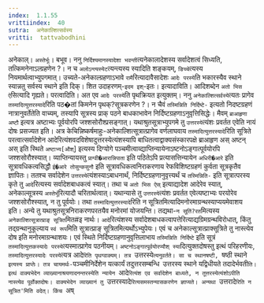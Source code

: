 ```yaml
---
index:  1.1.55
vrittiindex:  40
sutra:  अनेकाल्शित्सर्वस्य
vritti:  tattvabodhini 
---
```


अनेकाल्। `अस्तेर्भूः`। बभूव। ननु `निर्दिश्यमानस्यादेशा भवन्ती`त्यनेकालादेशस्य सर्वादेशत्वं सिध्यति, तत्किमनेनाऽल्ग्रहणेन ?। न च `अलोऽन्त्यस्येट`त्यन्त्यस्य स्यादिति शङ्कयम्, `ङिच्चे`त्यस्य नियमार्थत्वाभ्युपगमात्। उच्यते-अनेकाल्ग्रहणाऽभावे `रामै`रित्यादावैसादेशः `आदेः परस्ये`ति भकारस्यैव स्थाने स्यान्नतु सर्वस्य स्थाने इति दिक्। शित उदाहरणम्-`इदम इश्`-इतः। इत्यादाविति। आदिशब्देन `अतो भिस ऐ`सित्यादि गृह्यते। परत्वादिति। अत एव `आदेः परस्ये`ति पृथक्रियत इत्युक्तम्। ननु `अनेकाल्शित्सर्वस्ये`त्यतः प्रागेव `तस्मादित्युत्तरस्यादे`रिति पठ�तां किमनेन पृथक्?सूत्रकरणेन ?। न चैवं `तस्मिन्निति निर्दिष्टे-` इत्यतो निदष्टग्रहणं नात्रानुवर्तेतेति वाच्यम्, तस्यापि सूत्रस्य प्राक् पठने बाधकाभावेन निर्दिष्टग्रहणाऽनुवृत्तिसिद्धेः। मैवम् `ब्राआहृणा अष्टौ` इत्यत्र अष्टाभ्यः पूर्वयोरपि जश्शसोरौश्प्रसङ्गात्। यथाश्रुतसूत्राभ्युपगमे तु `उत्तरस्ये`त्यंशः प्रवर्तत एवेति नायं दोषः प्रसज्यत इति। अत्र केचिन्निष्कर्षमाहुः-अनेकाल्शित्सूत्रात्प्रागेव वर्णलाघवाय `तस्मादित्युत्तरस्यादे`रिति सूत्रिते परत्वात्सर्वादेशेन आदेरित्यंशवदविशेषादुत्तरस्येत्यंशस्यापि बाधितत्वाद्वाक्यसंस्कारपक्षे ब्राआहृण अस् अष्टन् अस् इति स्थिते `अष्टाभ्य[औश्`] इत्यस्य दिग्योगे पञ्चमीत्वाव्द्याप्तिन्यायेनाऽष्टनोऽङ्गात्पूर्वयोरपि जश्शसोरौश्स्यात्। व्याप्तिन्यायस्तु `प्राग्वी�आरान्निपाता` इति पठितेऽपि प्रत्यासत्तिन्यायेन `अधिरी�आरे` इति सूत्रावधिकत्वसिद्धौ `ई�आरे तोसुन्कसुनौ` इति सूत्रावधिकत्वनिराकरणाय रेफविशिष्टग्रहणं कुर्वता सूत्रकृतैव ज्ञापितः। ततश्च सर्वादेशेन `उत्तरस्ये`त्यंशस्याऽबाधनार्थं, निर्दिष्टग्रहणानुवृत्त्यर्थं च `तस्मिन्निति-` इति सूत्रात्परस्य कृते तु `आदे`रित्यस्य सर्वादेशबाधकत्वं स्यात्। तथा च `अतो भिस ऐस्` इत्याद्यादेश आदेरेव स्यात्, अनेकाल्सूत्रस्य `अस्तेर्भू`रित्यादौ चरितार्थत्वात्। यथान्यासे तु `उत्तरस्ये`त्यंशः प्रवर्तत एवेत्यष्टाभ्यः परयोरेव जश्शसोरौश्स्यात्, न तु पूर्वयोः। तथा `तस्मादित्युत्तरस्यादे`रिति न सूत्रितमित्यादिमनोरमाग्रन्थस्याप्ययमेवाशय इति। अन्ये तु यथाश्रुतसूत्रनिराकरणपरतयैव मनोरमां योजयन्ति। तद्यथा-`न सूतिं?रत`मित्यस्य `अनेकाल्शित्सूत्रात्प्राङ् सूत्रित`मित#इ नार्थः। `आदे`रित्यंशस्य सर्वादेशबाधकत्वापत्तेरित्याद्यग्रिमग्रन्थविरोधात्, किंतु तद्ग्रन्थानुकूल्याय `स्वं रूप`मिति सूत्रात्प्राङ् सूत्रितमित्यर्थोऽभ्युपेयः। एवं च अनेकाल्सूत्रात्प्राक्सूत्रिते तु नास्त्येव दोष इति मनोरमाग्रन्थाशयः। एवं स्थिते निर्दिष्टग्रहणानुवृत्तिलाभाय `तस्मिन्निति निर्दिष्टे` इति सूत्रं `तस्मादित्युत्तकस्यादेः परस्ये`त्यस्मात्प्रागेव पठनीयम्। `अष्टनोऽङ्गात्पूर्वयोरप्यौश् स्या`दित्युक्तदोषस्तु इत्थं परिहरणीयः, `तस्मादित्युत्तरस्यादेः परस्ये`त्यत्र आदे`रिति पृथग्वाक्यम्। तत्र `उत्तरस्ये`त्यनुवर्तते। सा च स्थानषष्टी, `षष्ठी स्थाने` इत्यस्य प्राप्तेः। तत्र चायमर्थः-`पञ्चमीनिर्देशेन यत्कार्यं तदुत्तरसम्बन्धि` `उत्तरस्य स्थाने यद्विधीयते तदादेर्भवती`ति। इत्थं वाक्यभेदेन व्याख्यानाश्रयणादनन्तरस्येति न्यायेन `आदे`रित्यंश एव सर्वादेशेन बाध्यते, न तूत्तरस्येत्यंशोऽपीति नास्त्येव पूर्वोक्तदोषः। वाक्यभेदेन व्याख्यानं तु `उत्तरस्यादे`रित्यसमस्तन्यासकरणेन ज्ञाप्यते। अन्यथा `उत्तरादे`रिति न सूत्रित'मिति वदेत्। किंच `अष्

